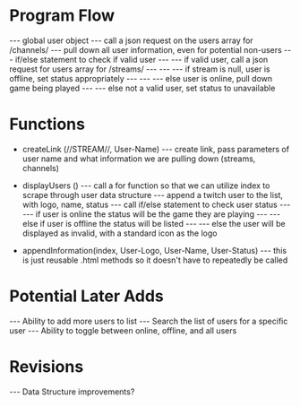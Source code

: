 # Program Flow

--- global user object
--- call a json request on the users array for /channels/
--- pull down all user information, even for potential non-users
--- if/else statement to check if valid user
--- --- if valid user, call a json request for users array for /streams/
--- --- --- if stream is null, user is offline, set status appropriately
--- --- --- else user is online, pull down game being played
--- --- else not a valid user, set status to unavailable

# Functions

* createLink (//STREAM//, User-Name)
--- create link, pass parameters of user name and what information we are pulling down (streams, channels)

* displayUsers ()
--- call a for function so that we can utilize index to scrape through user data structure
--- append a twitch user to the list, with logo, name, status
--- call if/else statement to check user status
--- --- if user is online the status will be the game they are playing
--- --- else if user is offline the status will be listed
--- --- else the user will be displayed as invalid, with a standard icon as the logo

* appendInformation(index, User-Logo, User-Name, User-Status)
--- this is just reusable .html methods so it doesn't have to repeatedly be called

# Potential Later Adds
--- Ability to add more users to list
--- Search the list of users for a specific user
--- Ability to toggle between online, offline, and all users

# Revisions
--- Data Structure improvements?